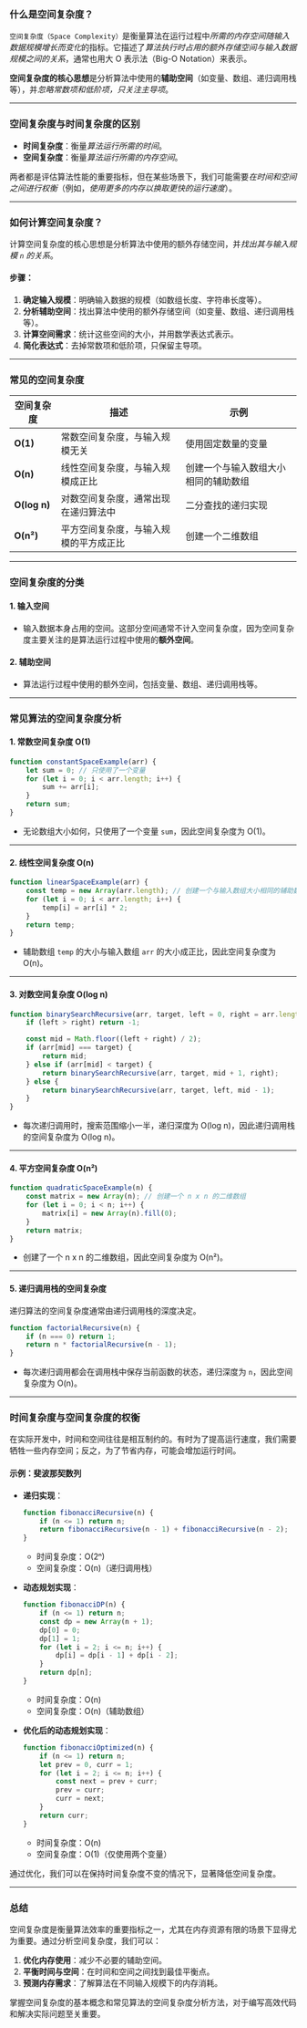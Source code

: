 ### 什么是空间复杂度？

`空间复杂度（Space Complexity）`是衡量算法在运行过程中*所需的内存空间随输入数据规模增长而变化*的指标。它描述了*算法执行时占用的额外存储空间与输入数据规模之间的关系*，通常也用大 O 表示法（Big-O Notation）来表示。

**空间复杂度的核心思想**是分析算法中使用的**辅助空间**（如变量、数组、递归调用栈等），并*忽略常数项和低阶项，只关注主导项*。

---

### 空间复杂度与时间复杂度的区别

- **时间复杂度**：衡量*算法运行所需的时间*。
- **空间复杂度**：衡量*算法运行所需的内存空间*。

两者都是评估算法性能的重要指标，但在某些场景下，我们可能需要*在时间和空间之间进行权衡*（例如，*使用更多的内存以换取更快的运行速度*）。

---

### 如何计算空间复杂度？

计算空间复杂度的核心思想是分析算法中使用的额外存储空间，并*找出其与输入规模 `n` 的关系*。

#### 步骤：
1. **确定输入规模**：明确输入数据的规模（如数组长度、字符串长度等）。
2. **分析辅助空间**：找出算法中使用的额外存储空间（如变量、数组、递归调用栈等）。
3. **计算空间需求**：统计这些空间的大小，并用数学表达式表示。
4. **简化表达式**：去掉常数项和低阶项，只保留主导项。

---

### 常见的空间复杂度

| 空间复杂度         | 描述                                       | 示例                                           |
|--------------------|--------------------------------------------|------------------------------------------------|
| **O(1)**           | 常数空间复杂度，与输入规模无关             | 使用固定数量的变量                             |
| **O(n)**           | 线性空间复杂度，与输入规模成正比           | 创建一个与输入数组大小相同的辅助数组           |
| **O(log n)**       | 对数空间复杂度，通常出现在递归算法中       | 二分查找的递归实现                             |
| **O(n²)**          | 平方空间复杂度，与输入规模的平方成正比     | 创建一个二维数组                               |

---

### 空间复杂度的分类

#### 1. 输入空间
- 输入数据本身占用的空间。这部分空间通常不计入空间复杂度，因为空间复杂度主要关注的是算法运行过程中使用的**额外空间**。

#### 2. 辅助空间
- 算法运行过程中使用的额外空间，包括变量、数组、递归调用栈等。

---

### 常见算法的空间复杂度分析

#### 1. 常数空间复杂度 O(1)
```javascript
function constantSpaceExample(arr) {
    let sum = 0; // 只使用了一个变量
    for (let i = 0; i < arr.length; i++) {
        sum += arr[i];
    }
    return sum;
}
```
- 无论数组大小如何，只使用了一个变量 `sum`，因此空间复杂度为 O(1)。

---

#### 2. 线性空间复杂度 O(n)
```javascript
function linearSpaceExample(arr) {
    const temp = new Array(arr.length); // 创建一个与输入数组大小相同的辅助数组
    for (let i = 0; i < arr.length; i++) {
        temp[i] = arr[i] * 2;
    }
    return temp;
}
```
- 辅助数组 `temp` 的大小与输入数组 `arr` 的大小成正比，因此空间复杂度为 O(n)。

---

#### 3. 对数空间复杂度 O(log n)
```javascript
function binarySearchRecursive(arr, target, left = 0, right = arr.length - 1) {
    if (left > right) return -1;

    const mid = Math.floor((left + right) / 2);
    if (arr[mid] === target) {
        return mid;
    } else if (arr[mid] < target) {
        return binarySearchRecursive(arr, target, mid + 1, right);
    } else {
        return binarySearchRecursive(arr, target, left, mid - 1);
    }
}
```
- 每次递归调用时，搜索范围缩小一半，递归深度为 O(log n)，因此递归调用栈的空间复杂度为 O(log n)。

---

#### 4. 平方空间复杂度 O(n²)
```javascript
function quadraticSpaceExample(n) {
    const matrix = new Array(n); // 创建一个 n x n 的二维数组
    for (let i = 0; i < n; i++) {
        matrix[i] = new Array(n).fill(0);
    }
    return matrix;
}
```
- 创建了一个 n x n 的二维数组，因此空间复杂度为 O(n²)。

---

#### 5. 递归调用栈的空间复杂度
递归算法的空间复杂度通常由递归调用栈的深度决定。

```javascript
function factorialRecursive(n) {
    if (n === 0) return 1;
    return n * factorialRecursive(n - 1);
}
```
- 每次递归调用都会在调用栈中保存当前函数的状态，递归深度为 `n`，因此空间复杂度为 O(n)。

---

### 时间复杂度与空间复杂度的权衡

在实际开发中，时间和空间往往是相互制约的。有时为了提高运行速度，我们需要牺牲一些内存空间；反之，为了节省内存，可能会增加运行时间。

#### 示例：斐波那契数列
- **递归实现**：
  ```javascript
  function fibonacciRecursive(n) {
      if (n <= 1) return n;
      return fibonacciRecursive(n - 1) + fibonacciRecursive(n - 2);
  }
  ```
  - 时间复杂度：O(2ⁿ)
  - 空间复杂度：O(n)（递归调用栈）

- **动态规划实现**：
  ```javascript
  function fibonacciDP(n) {
      if (n <= 1) return n;
      const dp = new Array(n + 1);
      dp[0] = 0;
      dp[1] = 1;
      for (let i = 2; i <= n; i++) {
          dp[i] = dp[i - 1] + dp[i - 2];
      }
      return dp[n];
  }
  ```
  - 时间复杂度：O(n)
  - 空间复杂度：O(n)（辅助数组）

- **优化后的动态规划实现**：
  ```javascript
  function fibonacciOptimized(n) {
      if (n <= 1) return n;
      let prev = 0, curr = 1;
      for (let i = 2; i <= n; i++) {
          const next = prev + curr;
          prev = curr;
          curr = next;
      }
      return curr;
  }
  ```
  - 时间复杂度：O(n)
  - 空间复杂度：O(1)（仅使用两个变量）

通过优化，我们可以在保持时间复杂度不变的情况下，显著降低空间复杂度。

---

### 总结

空间复杂度是衡量算法效率的重要指标之一，尤其在内存资源有限的场景下显得尤为重要。通过分析空间复杂度，我们可以：

1. **优化内存使用**：减少不必要的辅助空间。
2. **平衡时间与空间**：在时间和空间之间找到最佳平衡点。
3. **预测内存需求**：了解算法在不同输入规模下的内存消耗。

掌握空间复杂度的基本概念和常见算法的空间复杂度分析方法，对于编写高效代码和解决实际问题至关重要。
